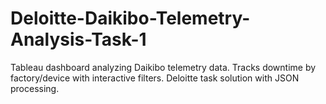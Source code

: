 # Deloitte-Daikibo-Telemetry-Analysis-Task-1
Tableau dashboard analyzing Daikibo telemetry data. Tracks downtime by factory/device with interactive filters. Deloitte task solution with JSON processing.
